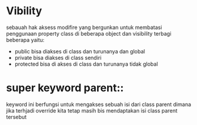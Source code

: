 # Vibility
sebauah hak aksess modifire yang bergunkan untuk membatasi penggunaan property class di beberapa object
dan visibility terbagi beberapa yaitu:
- public bisa diakses di class dan turunanya dan global
- private bisa diakses di class sendiri
- protected bisa di akses di class dan turunanya tidak global


# super keyword parent::
keyword ini berfungsi untuk mengakses sebuah isi dari class parent dimana jika terhjadi override kita tetap masih bis mendaptakan isi class parent tersebut